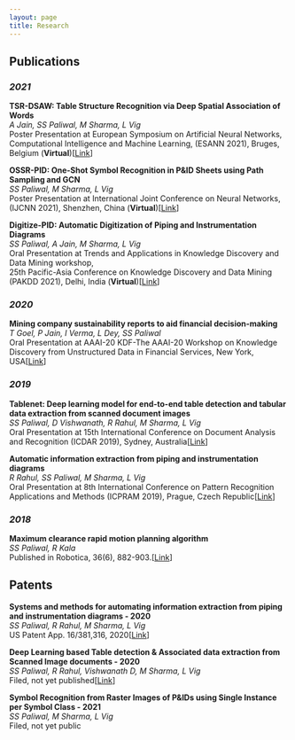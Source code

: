 ```yaml
---
layout: page
title: Research
---
```


## Publications

### _2021_

**TSR-DSAW: Table Structure Recognition via Deep Spatial Association of Words** <br>
_A Jain, SS Paliwal, M Sharma, L Vig_ <br>
Poster Presentation at European Symposium on Artificial Neural Networks, Computational Intelligence and Machine Learning, (ESANN 2021), Bruges, Belgium (**Virtual**)[[Link](https://scholar.google.co.in/citations?view_op=list_works&hl=en&hl=en&user=ug_alyQAAAAJ)]


**OSSR-PID: One-Shot Symbol Recognition in P&ID Sheets using Path Sampling and GCN** <br>
_SS Paliwal, M Sharma, L Vig_ <br>
Poster Presentation at International Joint Conference on Neural Networks, (IJCNN 2021), Shenzhen, China (**Virtual**)[[Link](https://arxiv.org/pdf/2109.03849)]


**Digitize-PID: Automatic Digitization of Piping and Instrumentation Diagrams** <br>
_SS Paliwal, A Jain, M Sharma, L Vig_ <br>
Oral Presentation at Trends and Applications in Knowledge Discovery and Data Mining workshop, <br>
25th Pacific-Asia Conference on Knowledge Discovery and Data Mining (PAKDD 2021), Delhi, India (**Virtual**)[[Link](https://arxiv.org/pdf/2109.03794)]

### _2020_

**Mining company sustainability reports to aid financial decision-making** <br>
_T Goel, P Jain, I Verma, L Dey, SS Paliwal_ <br>
Oral Presentation at AAAI-20 KDF-The AAAI-20 Workshop on Knowledge Discovery from Unstructured Data in Financial Services, New York, USA[[Link](https://www.researchgate.net/profile/Ishan-Verma/publication/343305380_Mining_company_sustainability_reports_to_aid_financial_decision-making/links/5f226de4a6fdcccc43994601/Mining-company-sustainability-reports-to-aid-financial-decision-making.pdf)]

### _2019_

**Tablenet: Deep learning model for end-to-end table detection and tabular data extraction from scanned document images** <br>
_SS Paliwal, D Vishwanath, R Rahul, M Sharma, L Vig_ <br>
Oral Presentation at 15th International Conference on Document Analysis and Recognition (ICDAR 2019), Sydney, Australia[[Link](https://arxiv.org/pdf/2001.01469)]

**Automatic information extraction from piping and instrumentation diagrams** <br>
_R Rahul, SS Paliwal, M Sharma, L Vig_<br>
Oral Presentation at 8th International Conference on Pattern Recognition Applications and Methods (ICPRAM 2019), Prague, Czech Republic[[Link](https://arxiv.org/pdf/1901.11383)]

### _2018_

**Maximum clearance rapid motion planning algorithm** <br>
_SS Paliwal, R Kala_ <br>
Published in Robotica, 36(6), 882-903.[[Link](http://www.rkala.in/papers/robotica-2018.pdf)]

## Patents

**Systems and methods for automating information extraction from piping and instrumentation diagrams - 2020** <br>
_SS Paliwal, R Rahul, M Sharma, L Vig_ <br>
US Patent App. 16/381,316, 2020[[Link](https://patents.google.com/patent/US20200175372A1/en)]

**Deep Learning based Table detection & Associated data extraction from Scanned Image documents - 2020** <br>
_SS Paliwal, R Rahul, Vishwanath D, M Sharma, L Vig_ <br>
Filed, not yet published[[Link](https://patents.google.com/patent/WO2021053687A1/)]


**Symbol Recognition from Raster Images of P&IDs using Single Instance per Symbol Class - 2021** <br>
_SS Paliwal, M Sharma, L Vig_ <br>
Filed, not yet public
